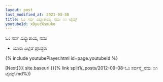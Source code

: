 ```yaml
---
layout: post
last_modified_at: 2021-03-30
title: ಓಂ ಸರ್ವ ವಿಖ್ಯಾತಾಯೈ ನಮಃ ೧೧ ಟೈಮ್ಸ್
youtubeId: xDyucXsmuko
---
```

 
 
 ಓಂ ಸರ್ವ ವಿಖ್ಯಾತಾಯೈ ನಮಃ  
 
 -  ಯಾರು ಎಲ್ಲೆಡೆ ಪ್ರಸಿದ್ಧರು 
 
  
 
  
 
 
 
 
 
 


{% include youtubePlayer.html id=page.youtubeId %}
 
[Next]({{ site.baseurl }}{% link  split1/_posts/2012-09-08-ಓಂ ಸರ್ವಸ್ಮೈ ನಮಃ ೧೧ ಟೈಮ್ಸ್.md%})
 
